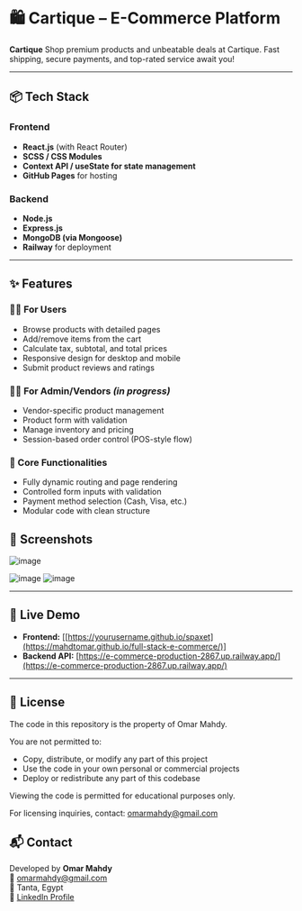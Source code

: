 
# 🛍️ Cartique – E-Commerce Platform
**Cartique**
Shop premium products and unbeatable deals at Cartique. Fast shipping, secure payments, and top-rated service await you!

---

## 📦 Tech Stack

### Frontend
- **React.js** (with React Router)
- **SCSS / CSS Modules**
- **Context API / useState for state management**
- **GitHub Pages** for hosting

### Backend
- **Node.js**
- **Express.js**
- **MongoDB (via Mongoose)**
- **Railway** for deployment

---

## ✨ Features

### 🧑‍💻 For Users
- Browse products with detailed pages
- Add/remove items from the cart
- Calculate tax, subtotal, and total prices
- Responsive design for desktop and mobile
- Submit product reviews and ratings

### 🧑‍🍳 For Admin/Vendors *(in progress)*
- Vendor-specific product management
- Product form with validation
- Manage inventory and pricing
- Session-based order control (POS-style flow)

### 🧪 Core Functionalities
- Fully dynamic routing and page rendering
- Controlled form inputs with validation
- Payment method selection (Cash, Visa, etc.)
- Modular code with clean structure


## 📸 Screenshots

![image](https://github.com/user-attachments/assets/6ea949bd-7c36-4873-abeb-8f600ab012a8)

![image](https://github.com/user-attachments/assets/0e442373-812d-4a03-9af8-58883a7f8299)
![image](https://github.com/user-attachments/assets/61f33d15-3988-4a9e-b327-71019a4ac6d4)

---

## 🔗 Live Demo

- **Frontend:** [[https://yourusername.github.io/spaxet](https://mahdtomar.github.io/full-stack-e-commerce/)]
- **Backend API:** [https://e-commerce-production-2867.up.railway.app/](https://e-commerce-production-2867.up.railway.app/)

---

## 📄 License

The code in this repository is the property of Omar Mahdy.

You are not permitted to:
- Copy, distribute, or modify any part of this project
- Use the code in your own personal or commercial projects
- Deploy or redistribute any part of this codebase

Viewing the code is permitted for educational purposes only.

For licensing inquiries, contact: omarmahdy@gmail.com

## 📬 Contact

Developed by **Omar Mahdy**  
📧 [omarmahdy@gmail.com](mailto:omarmahdy@gmail.com)  
📍 Tanta, Egypt  
🔗 [LinkedIn Profile](https://www.linkedin.com/in/omar-mahdy-frontend)

